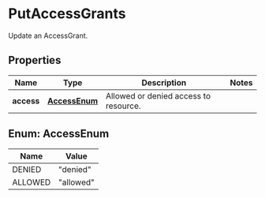 

# PutAccessGrants

Update an AccessGrant.

## Properties

| Name | Type | Description | Notes |
|------------ | ------------- | ------------- | -------------|
|**access** | [**AccessEnum**](#AccessEnum) | Allowed or denied access to resource. |  |



## Enum: AccessEnum

| Name | Value |
|---- | -----|
| DENIED | &quot;denied&quot; |
| ALLOWED | &quot;allowed&quot; |



